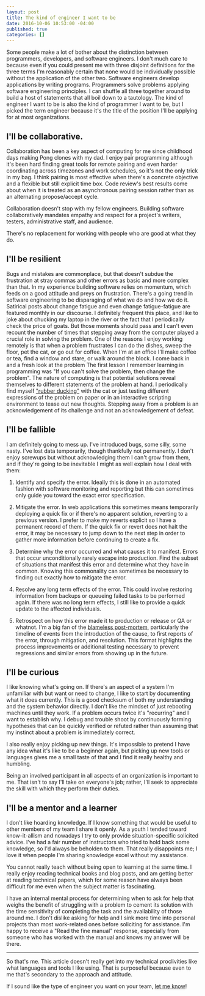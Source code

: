 ```yaml
---
layout: post
title: The kind of engineer I want to be
date: 2016-10-06 10:53:00 -04:00
published: true
categories: []
---
```


Some people make a lot of bother about the distinction between programmers, developers, and software engineers.
I don't much care to because even if you could present me with three disjoint definitions for the three terms I'm reasonably certain that none would be individually possible without the application of the other two.
Software engineers develop applications by writing programs.
Programmers solve problems applying software engineering principles.
I can shuffle all three together around to build a host of statements that all boil down to a tautology.
The kind of engineer I want to be is also the kind of programmer I want to be, but I picked the term engineer because it's the title of the position I'll be applying for at most organizations.

## I'll be collaborative.

Collaboration has been a key aspect of computing for me since childhood days making Pong clones with my dad.
I enjoy pair programming although it's been hard finding great tools for remote pairing and even harder coordinating across timezones and work schedules, so it's not the only trick in my bag.
I think pairing is most effective when there's a concrete objective and a flexible but still explicit time box.
Code review's best results come about when it is treated as an asynchronous pairing session rather than as an alternating propose/accept cycle.

Collaboration doesn't stop with my fellow engineers.
Building software collaboratively mandates empathy and respect for a project's writers, testers, administrative staff, and audience.

There's no replacement for working with people who are good at what they do.


## I'll be resilient

Bugs and mistakes are commonplace, but that doesn't subdue the frustration at stray commas and other errors as basic and more complex than that.
In my experience building software relies on momentum, which feeds on a good attitude and preys on frustration.
There's a going trend in software engineering to be disparaging of what we do and how we do it.
Satirical posts about change fatigue and even change fatigue-fatigue are featured monthly in our discourse.
I definitely frequent this place, and like to joke about chucking my laptop in the river or the fact that I periodically check the price of goats.
But those moments should pass and I can't even recount the number of times that stepping away from the computer played a crucial role in solving the problem.
One of the reasons I enjoy working remotely is that when a problem frustrates I can do the dishes, sweep the floor, pet the cat, or go out for coffee.
When I'm at an office I'll make coffee or tea, find a window and stare, or walk around the block.
I come back in and a fresh look at the problem
The first lesson I remember learning in programming was "If you can't solve the problem, then change the problem".
The nature of computing is that potential solutions reveal themselves to different statements of the problem at hand.
I periodically find myself ["rubber ducking"](https://blog.codinghorror.com/rubber-duck-problem-solving/) with the cat or just testing different expressions of the problem on paper or in an interactive scripting environment to tease out new thoughts.
Stepping away from a problem is an acknowledgement of its challenge and not an acknowledgement of defeat.


## I'll be fallible

I am definitely going to mess up.
I've introduced bugs, some silly, some nasty.
I've lost data temporarily, though thankfully not permanently.
I don't enjoy screwups but without acknowledging them I can't grow from them, and if they're going to be inevitable I might as well explain how I deal with them:

1. Identify and specify the error.
Ideally this is done in an automated fashion with software monitoring and reporting but this can sometimes only guide you toward the exact error specification.

2. Mitigate the error.
In web applications this sometimes means temporarily deploying a quick fix or if there's no apparent solution, reverting to a previous version.
I prefer to make my reverts explicit so I have a permanent record of them.
If the quick fix or revert does not halt the error, it may be necessary to jump down to the next step in order to gather more information before continuing to create a fix.

3. Determine why the error occurred and what causes it to manifest.
Errors that occur unconditionally rarely escape into production.
Find the subset of situations that manifest this error and determine what they have in common.
Knowing this commonality can sometimes be necessary to finding out exactly how to mitigate the error.

4. Resolve any long term effects of the error.
This could involve restoring information from backups or queueing failed tasks to be performed again.
If there was no long term effects, I still like to provide a quick update to the affected individuals.

5. Retrospect on how this error made it to production or release or QA or whatnot.
I'm a big fan of the [blameless post-mortem](https://codeascraft.com/2012/05/22/blameless-postmortems/), particularly the timeline of events from the introduction of the cause, to first reports of the error, through mitigation, and resolution.
This format highlights the process improvements or additional testing necessary to prevent regressions and similar errors from showing up in the future.


## I'll be curious

I like knowing what's going on.
If there's an aspect of a system I'm unfamiliar with but want or need to change, I like to start by documenting what it does currently.
This is a good checksum of both my understanding and the system behavior directly.
I don't like the mindset of just rebooting machines until they work.
If a problem occurs twice it's "recurring" and I want to establish why.
I debug and trouble shoot by continuously forming hypotheses that can be quickly verified or refuted rather than assuming that my instinct about a problem is immediately correct.

I also really enjoy picking up new things.
It's impossible to pretend I have any idea what it's like to be a beginner again, but picking up new tools or languages gives me a small taste of that and I find it really healthy and humbling.

Being an involved participant in all aspects of an organization is important to me.
That isn't to say I'll take on everyone's job; rather, I'll seek to appreciate the skill with which they perform their duties.

## I'll be a mentor and a learner

I don't like hoarding knowledge.
If I know something that would be useful to other members of my team I share it openly.
As a youth I tended toward know-it-allism and nowadays I try to only provide situation-specific solicited advice.
I've had a fair number of instructors who tried to hold back some knowledge, so I'd always be beholden to them.
That really disappoints me; I love it when people I'm sharing knowledge excel without my assistance.

You cannot really teach without being open to learning at the same time.
I really enjoy reading technical books and blog posts, and am getting better at reading technical papers, which for some reason have always been difficult for me even when the subject matter is fascinating.

I have an internal mental process for determining when to ask for help that weighs the benefit of struggling with a problem to cement its solution with the time sensitivity of completing the task and the availability of those around me.
I don't dislike asking for help and I sink more time into personal projects than most work-related ones before soliciting for assistance.
I'm happy to receive a "Read the fine manual" response, especially from someone who has worked with the manual and knows my answer will be there.


<hr class="notitle-break">

So that's me.
This article doesn't really get into my technical proclivities like what languages and tools I like using.
That is purposeful because even to me that's secondary to the approach and attitude.

If I sound like the type of engineer you want on your team, [let me know](mailto:steven+theengineer@nuclearsandwich.com)!
